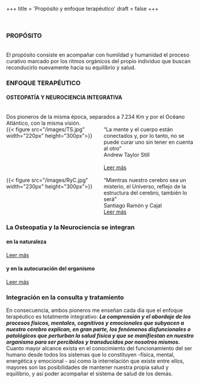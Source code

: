 +++
title = 'Propósito y enfoque terapéutico'
draft = false
+++

<br/>
<h3>PROPÓSITO</h3>
<br/>
El propósito consiste en acompañar con humildad y humanidad el proceso curativo marcado
por los ritmos orgánicos del propio individuo que buscan reconducirlo nuevamente hacia su
equilibrio y salud.

<h3>ENFOQUE TERAPÉUTICO</h3>

<h4>OSTEOPATÍA Y NEUROCIENCIA INTEGRATIVA</h4>
<br/>
Dos pioneros de la misma época, separados a 7.234 Km y por el Océano Atlántico, con la misma visión.

<div style="display: flex; align-items: flex-start;">
  <div style="flex: 1; margin-right: 20px;">
    {{< figure src="/images/TS.jpg" width="220px" height="300px">}}
  </div>
  <div style="flex: 1;">
    <div class = "text-box">
         “La mente y el cuerpo están conectados y, por lo tanto, no se puede curar uno sin tener en cuenta al otro”
    </div>
    <div class="author">Andrew Taylor Still</div>
    <br/>
    <a href="#" onclick="openPopup('Andrew Taylor Still (1828 – 1917), médico estadounidense considerado el padre de la Osteopatía, fue quien sentó los principios de las leyes osteopáticas basadas en la Naturaleza y aplicadas al ser humano y que gobiernan los mecanismos que reconducen al propio organismo en dirección al restablecimiento del equilibrio y su salud.'); return false;">Leer más</a>
    
   </div>
</div>

<br/>


<div style="display: flex; align-items: flex-start;">
  <div style="flex: 1; margin-right: 20px;">
     {{< figure src="/images/RyC.jpg"  width="230px" height="300px">}}
  </div>
  <div style="flex: 1;">
    <div class = "text-box">
        “Mientras nuestro cerebro sea un misterio, el Universo, reflejo de la estructura del cerebro, también lo será”
    </div>
    <div class="author">Santiago Ramón y Cajal</div>
    <a href="#" onclick="openPopup('Santiago Ramón y Cajal (1852 – 1934) fue un médico y científico español considerado el padre de la neurociencia y apasionado por el estudio de la histología y anatomía de la estructura del sistema nervioso. Pionero en la descripción de la célula nerviosa o neurona, con uno de sus aportes fundamentales denominado «Doctrina Neuronal» basada en que el cerebro está compuesto por neuronas individuales y a la vez sumamente interconectadas entre sí, creando innumerables circuitos neuronales y que en la actualidad siguen siendo una fuente inagotable de conocimiento de la Neurociencia Moderna.'); return false;">Leer más</a>
  </div>
</div> 

<h3>La Osteopatia y la Neurociencia se integran</h3>

<h4>en la naturaleza</h4>

   <a href="#" onclick="openPopup('Así como A. T. Still estableció los principios osteopáticos basados en la Naturaleza, Santiago Ramón y Cajal también acudía a ella, diciendo: «Como el entomólogo a la caza de mariposas de vistosos matices, mi atención perseguía en el vergel de la sustancia gris, células de formas delicadas y elegantes, las misteriosas mariposas del alma, cuyo batir de alas quién sabe si esclarecería algún día el secreto de la vida mental», mariposas que posteriormente fueron las neuronas más relevantes del cerebro, las células piramidales.'); return false;">Leer más</a>


<h4>y en la autocuración del organismo</h4>

   <a href="#" onclick="openPopup('Dentro de los principios osteopáticos, para A. T. Still la propiedad de autocuración del cuerpo era fundamental, hecho también sostenido por Santiago Ramón y Cajal a partir de su aporte del fenómeno de «Plasticidad Neuronal» que explicaría la propiedad dinámica y adaptativa de recuperación del tejido cerebral ante daño o perturbación del tejido'); return false;">Leer más</a>



<h3>Integración en la consulta y tratamiento</h3>

En consecuencia, ambos pioneros me enseñan cada día que el enfoque terapéutico es totalmente integrativo:
<b><i>La comprensión y el abordaje de los procesos físicos, mentales, cognitivos y emocionales que subyacen a nuestro cerebro
explican, en gran parte, los fenómenos disfuncionales o patológicos que perturban la salud física y que se manifiestan en
nuestro organismo para ser percibidos y transducidos por nosotros mismos.</i></b>
Cuanto mayor alcance exista en el conocimiento del funcionamiento del ser humano desde todos los sistemas que lo
constituyen -física, mental, energética y emocional - así como la interrelación que existe entre ellos, mayores son las
posibilidades de mantener nuestra propia salud y equilibrio, y así poder acompañar el sistema de salud de los demás.